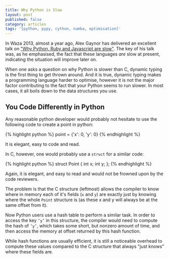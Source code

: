 ```yaml
---
title: Why Python is Slow
layout: post
published: false
category: articles
tags: '[python, pypy, cython, numba, optimisation]'
---
```

In Waza 2013, almost a year ago, Alex Gaynor has delivered an excellent talk on ["Why Python, Ruby and Javascript are slow"](http://vimeo.com/61044810).  The key of his talk was, as he emphasised, the fact  that these languages *are* slow at present, indicating the situation will improve later on.

When one asks a question on why Python is slower than C, dynamic typing is the first thing to get thrown around. And it is true, dynamic typing makes a programming language harder to optimise, however it is not the major factor contributing to the fact that your Python seems to run slower. In most cases, it all boils down to the data structures you use.

You Code Differently in Python
----------------------------------------

Any reasonable python developer would probably not hesitate to use the following code to create a point in python:

{% highlight python %}
point = {'x': 0, 'y': 0}
{% endhighlight %}

It is elegant, easy to code and read.

In C, however, one would probably use a `struct` for a similar code:

{% highlight python %}
struct Point {
   int x;
   int y;
};
{% endhighlight %}

Again, it is elegant, and easy to read and would not be frowned upon by the code reviewers.

The problem is that the  C structure (leftmost) allows the compiler to know where in memory each of it's fields (`x` and `y`) are exactly just by knowing where the whole `Point` structure is (as these x and y will always be at the same offset from it).  

Now Python users use a hash table to perform a similar task.  In order to access the key `‘y’` in this structure, the compiler would need to compute the hash of `‘y’`, which takes some short, but nonzero amount of time, and then access the memory at offset returned by this hash function. 

While hash functions are usually efficient, it is still a noticeable overhead to compute these values compared to the C structure that always "just knows" where these fields are.


